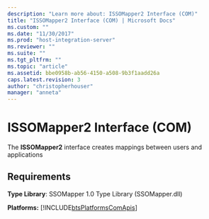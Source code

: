 ```yaml
---
description: "Learn more about: ISSOMapper2 Interface (COM)"
title: "ISSOMapper2 Interface (COM) | Microsoft Docs"
ms.custom: ""
ms.date: "11/30/2017"
ms.prod: "host-integration-server"
ms.reviewer: ""
ms.suite: ""
ms.tgt_pltfrm: ""
ms.topic: "article"
ms.assetid: bbe0958b-ab56-4150-a508-9b3f1aadd26a
caps.latest.revision: 3
author: "christopherhouser"
manager: "anneta"
---
```

# ISSOMapper2 Interface (COM)
The **ISSOMapper2** interface creates mappings between users and applications  
  
## Requirements  
 **Type Library**: SSOMapper 1.0 Type Library (SSOMapper.dll)  
  
 **Platforms:**  [!INCLUDE[btsPlatformsComApis](../includes/btsplatformscomapis-md.md)]
